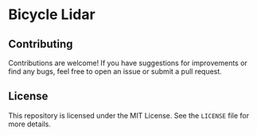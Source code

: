 # Bicycle Lidar

## Contributing

Contributions are welcome! If you have suggestions for improvements or
find any bugs, feel free to open an issue or submit a pull request.

## License

This repository is licensed under the MIT License. See the `LICENSE` file for more details.
